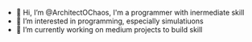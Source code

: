 - 👋 Hi, I’m @ArchitectOChaos, I'm a programmer with inermediate skill 
- 👀 I’m interested in programming, especially simulatiuons
- 🌱 I’m currently working on medium projects to build skill
<!---
ArchitectOChaos/ArchitectOChaos is a ✨ special ✨ repository because its `README.md` (this file) appears on your GitHub profile.
You can click the Preview link to take a look at your changes.
--->
